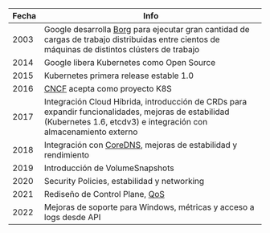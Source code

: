 |Fecha|Info  
|---|---|
|2003|Google desarrolla [Borg](https://research.google/pubs/pub43438/) para ejecutar gran cantidad de cargas de trabajo distribuidas entre cientos de máquinas de distintos clústers de trabajo| 
|2014|Google libera Kubernetes como Open Source   | 
|2015|Kubernetes primera release estable 1.0   |
|2016|[CNCF](https://www.cncf.io/blog/2016/07/21/happy-1st-birthday-kubernetes/) acepta como proyecto K8S    | 
|2017|Integración Cloud Híbrida, introducción de CRDs para expandir funcionalidades, mejoras de estabilidad (Kubernetes 1.6, etcdv3) e integración con almacenamiento externo   | 
|2018|Integración con [CoreDNS](https://coredns.io/), mejoras de estabilidad y rendimiento|
|2019|Introducción de VolumeSnapshots|
|2020|Security Policies, estabilidad y networking|
|2021|Rediseño de Control Plane, [QoS](https://kubernetes.io/docs/tasks/configure-pod-container/quality-service-pod/)|
|2022|Mejoras de soporte para Windows, métricas y acceso a logs desde API|
